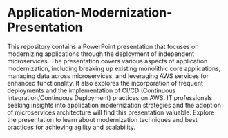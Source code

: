 # Application-Modernization-Presentation
This repository contains a PowerPoint presentation that focuses on modernizing applications through the deployment of independent microservices. The presentation covers various aspects of application modernization, including breaking up existing monolithic core applications, managing data across microservices, and leveraging AWS services for enhanced functionality. It also explores the incorporation of frequent deployments and the implementation of CI/CD (Continuous Integration/Continuous Deployment) practices on AWS. IT professionals seeking insights into application modernization strategies and the adoption of microservices architecture will find this presentation valuable. Explore the presentation to learn about modernization techniques and best practices for achieving agility and scalability.
